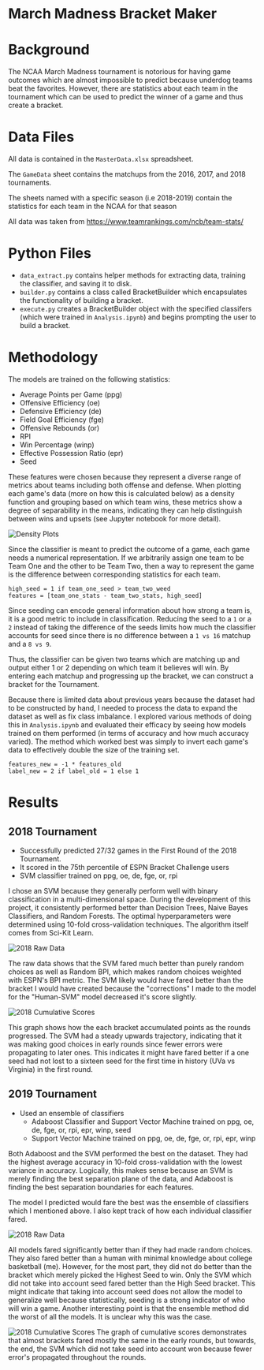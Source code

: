 # March Madness Bracket Maker

# Background
The NCAA March Madness tournament is notorious for having game outcomes which are almost impossible to predict because underdog teams beat the favorites.
However, there are statistics about each team in the tournament which can be used to predict the winner of a game and thus create a bracket.

# Data Files
All data is contained in the `MasterData.xlsx` spreadsheet.

The `GameData` sheet contains the matchups from the 2016, 2017, and 2018 tournaments.

The sheets named with a specific season (i.e 2018-2019) contain the statistics for each team in the NCAA for that season

All data was taken from https://www.teamrankings.com/ncb/team-stats/

# Python Files
- `data_extract.py` contains helper methods for extracting data, training the classifier, and saving it to disk.
- `builder.py` contains a class called BracketBuilder which encapsulates the functionality of building a bracket.
- `execute.py` creates a BracketBuilder object with the specified classifers (which were trained in `Analysis.ipynb`) and begins prompting the user to build a bracket.

# Methodology
The models are trained on the following statistics:
- Average Points per Game (ppg)
- Offensive Efficiency (oe)
- Defensive Efficiency (de)
- Field Goal Efficiency (fge)
- Offensive Rebounds (or)
- RPI
- Win Percentage (winp)
- Effective Possession Ratio (epr)
- Seed

These features were chosen because they represent a diverse range of metrics about teams including both offense and defense. When plotting each game's data (more on how this is calculated below) as a density function and grouping based on which team wins, these metrics show a degree of separability in the means, indicating they can help distinguish between wins and upsets (see Jupyter notebook for more detail).

![Density Plots](imgs/data_separability.png)

Since the classifier is meant to predict the outcome of a game, each game needs a numerical representation.
If we arbitrarily assign one team to be Team One and the other to be Team Two, then a way to represent the game is the difference between corresponding statistics for each team.

```
high_seed = 1 if team_one_seed > team_two_weed
features = [team_one_stats - team_two_stats, high_seed]
```

Since seeding can encode general information about how strong a team is, it is a good metric to include in classification. Reducing the seed to a `1` or a `2` instead of taking the difference of the seeds limits how much the classifier accounts for seed since there is no difference between a `1 vs 16` matchup and a `8 vs 9`.

Thus, the classifier can be given two teams which are matching up and output either 1 or 2 depending on which team it believes will win.
By entering each matchup and progressing up the bracket, we can construct a bracket for the Tournament.

Because there is limited data about previous years because the dataset had to be constructed by hand, I needed to process the data to expand the dataset as well as fix class imbalance. I explored various methods of doing this in `Analysis.ipynb` and evaluated their efficacy by seeing how models trained on them performed (in terms of accuracy and how much accuracy varied). The method which worked best was simply to invert each game's data to effectively double the size of the training set.

```
features_new = -1 * features_old
label_new = 2 if label_old = 1 else 1
```

# Results
## 2018 Tournament
- Successfully predicted 27/32 games in the First Round of the 2018 Tournament.
- It scored in the 75th percentile of ESPN Bracket Challenge users
- SVM classifier trained on ppg, oe, de, fge, or, rpi

I chose an SVM because they generally perform well with binary classification in a multi-dimensional space.
During the development of this project, it consistently performed better than Decision Trees, Naive Bayes Classifiers, and Random Forests.
The optimal hyperparameters were determined using 10-fold cross-validation techniques.
The algorithm itself comes from Sci-Kit Learn.

![2018 Raw Data](imgs/2018-data.png)

The raw data shows that the SVM fared much better than purely random choices as well as Random BPI, which makes random choices weighted with ESPN's BPI metric. The SVM likely would have fared better than the bracket I would have created because the "corrections" I made to the model for the "Human-SVM" model decreased it's score slightly.

![2018 Cumulative Scores](imgs/2018-scores.png)

This graph shows how the each bracket accumulated points as the rounds progressed. The SVM had a steady upwards trajectory, indicating that it was making good choices in early rounds since fewer errors were propagating to later ones. This indicates it might have fared better if a one seed had not lost to a sixteen seed for the first time in history (UVa vs Virginia) in the first round.

## 2019 Tournament
- Used an ensemble of classifiers
    - Adaboost Classifier and Support Vector Machine trained on ppg, oe, de, fge, or, rpi, epr, winp, seed
    - Support Vector Machine trained on ppg, oe, de, fge, or, rpi, epr, winp

Both Adaboost and the SVM performed the best on the dataset. They had the highest average accuracy in 10-fold cross-validation with the lowest variance in accuracy. Logically, this makes sense because an SVM is merely finding the best separation plane of the data, and Adaboost is finding the best separation boundaries for each features.

The model I predicted would fare the best was the ensemble of classifiers which I mentioned above. I also kept track of how each individual classifier fared.

![2018 Raw Data](imgs/2019-data.png)

All models fared significantly better than if they had made random choices. They also fared better than a human with minimal knowledge about college basketball (me). However, for the most part, they did not do better than the bracket which merely picked the Highest Seed to win. Only the SVM which did not take into account seed fared better than the High Seed bracket. This might indicate that taking into account seed does not allow the model to generalize well because statistically, seeding is a strong indicator of who will win a game. Another interesting point is that the ensemble method did the worst of all the models. It is unclear why this was the case.

![2018 Cumulative Scores](imgs/2019-scores.png)
The graph of cumulative scores demonstrates that almost brackets fared mostly the same in the early rounds, but towards, the end, the SVM which did not take seed into account won because fewer error's propagated throughout the rounds.




